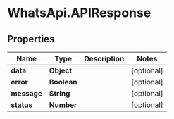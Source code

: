 # WhatsApi.APIResponse

## Properties

Name | Type | Description | Notes
------------ | ------------- | ------------- | -------------
**data** | **Object** |  | [optional] 
**error** | **Boolean** |  | [optional] 
**message** | **String** |  | [optional] 
**status** | **Number** |  | [optional] 


